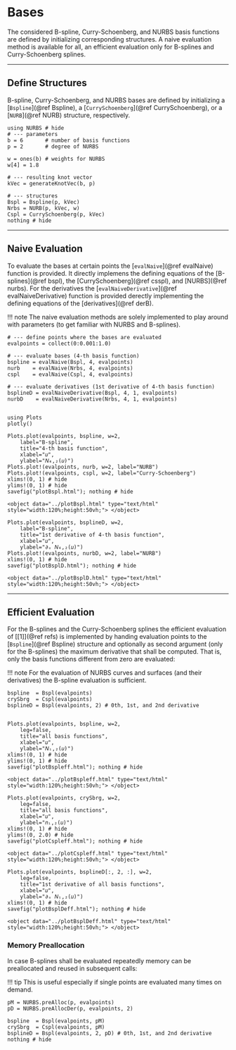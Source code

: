 
# Bases

The considered B-spline, Curry-Schoenberg, and NURBS basis functions are defined by initializing corresponding structures. A naive evaluation method is available for all, an efficient evaluation only for B-splines and Curry-Schoenberg splines.

---
## Define Structures

B-spline, Curry-Schoenberg, and NURBS bases are defined by initializing a [`Bspline`](@ref Bspline), a [`CurrySchoenberg`](@ref CurrySchoenberg), or a [`NURB`](@ref NURB) structure, respectively.

```@example basis
using NURBS # hide
# --- parameters
b = 6       # number of basis functions
p = 2       # degree of NURBS

w = ones(b) # weights for NURBS
w[4] = 1.8

# --- resulting knot vector
kVec = generateKnotVec(b, p)

# --- structures
Bspl = Bspline(p, kVec)
Nrbs = NURB(p, kVec, w)
Cspl = CurrySchoenberg(p, kVec)
nothing # hide
```


---
## Naive Evaluation

To evaluate the bases at certain points the [`evalNaive`](@ref evalNaive) function is provided. 
It directly implemens the defining equations of the [B-splines](@ref bspl), the [CurrySchoenberg](@ref csspl), and [NURBS](@ref nurbs).
For the derivatives the [`evalNaiveDerivative`](@ref evalNaiveDerivative) function is provided derectly implementing the defining equations of the [derivatives](@ref derB).

!!! note
    The naive evaluation methods are solely implemented to play around with parameters (to get familiar with NURBS and B-splines). 

```@example basis
# --- define points where the bases are evaluated
evalpoints = collect(0:0.001:1.0)

# --- evaluate bases (4-th basis function)
bspline = evalNaive(Bspl, 4, evalpoints) 
nurb    = evalNaive(Nrbs, 4, evalpoints)
cspl    = evalNaive(Cspl, 4, evalpoints)

# --- evaluate derivatives (1st derivative of 4-th basis function)
bsplineD = evalNaiveDerivative(Bspl, 4, 1, evalpoints) 
nurbD    = evalNaiveDerivative(Nrbs, 4, 1, evalpoints)


using Plots
plotly()

Plots.plot(evalpoints, bspline, w=2, 
    label="B-spline", 
    title="4-th basis function", 
    xlabel="𝑢", 
    ylabel="𝑁₄,₂(𝑢)")
Plots.plot!(evalpoints, nurb, w=2, label="NURB")
Plots.plot!(evalpoints, cspl, w=2, label="Curry-Schoenberg")
xlims!(0, 1) # hide
ylims!(0, 1) # hide
savefig("plotBspl.html"); nothing # hide
```

```@raw html
<object data="../plotBspl.html" type="text/html"  style="width:120%;height:50vh;"> </object>
```


```@example basis
Plots.plot(evalpoints, bsplineD, w=2, 
    label="B-spline", 
    title="1st derivative of 4-th basis function", 
    xlabel="𝑢", 
    ylabel="∂ᵤ 𝑁₄,₂(𝑢)")
Plots.plot!(evalpoints, nurbD, w=2, label="NURB")
xlims!(0, 1) # hide
savefig("plotBsplD.html"); nothing # hide
```

```@raw html
<object data="../plotBsplD.html" type="text/html"  style="width:120%;height:50vh;"> </object>
```


---
## Efficient Evaluation

For the B-splines and the Curry-Schoenberg splines the efficient evaluation of [[1]](@ref refs) is implemented by handing evaluation points to the [`Bspline`](@ref Bspline) structure and optionally as second argument (only for the B-splines) the maximum derivative that shall be computed. That is, only the basis functions different from zero are evaluated:

!!! note
    For the evaluation of NURBS curves and surfaces (and their derivatives) the B-spline evaluation is sufficient.

```@example basis
bspline  = Bspl(evalpoints)
crySbrg  = Cspl(evalpoints)
bsplineD = Bspl(evalpoints, 2) # 0th, 1st, and 2nd derivative


Plots.plot(evalpoints, bspline, w=2, 
    leg=false, 
    title="all basis functions", 
    xlabel="𝑢", 
    ylabel="𝑁ᵢ,₂(𝑢)")
xlims!(0, 1) # hide
ylims!(0, 1) # hide
savefig("plotBspleff.html"); nothing # hide
```

```@raw html
<object data="../plotBspleff.html" type="text/html"  style="width:120%;height:50vh;"> </object>
```

```@example basis
Plots.plot(evalpoints, crySbrg, w=2, 
    leg=false, 
    title="all basis functions", 
    xlabel="𝑢", 
    ylabel="𝑛ᵢ,₂(𝑢)")
xlims!(0, 1) # hide
ylims!(0, 2.0) # hide
savefig("plotCspleff.html"); nothing # hide
```

```@raw html
<object data="../plotCspleff.html" type="text/html"  style="width:120%;height:50vh;"> </object>
```


```@example basis
Plots.plot(evalpoints, bsplineD[:, 2, :], w=2, 
    leg=false,
    title="1st derivative of all basis functions", 
    xlabel="𝑢", 
    ylabel="∂ᵤ 𝑁ᵢ,₂(𝑢)")
xlims!(0, 1) # hide
savefig("plotBsplDeff.html"); nothing # hide
```

```@raw html
<object data="../plotBsplDeff.html" type="text/html"  style="width:120%;height:50vh;"> </object>
```


### Memory Preallocation

In case B-splines shall be evaluated repeatedly memory can be preallocated and reused in subsequent calls:

!!! tip
    This is useful especially if single points are evaluated many times on demand.

```@example basis
pM = NURBS.preAlloc(p, evalpoints)
pD = NURBS.preAllocDer(p, evalpoints, 2)

bspline  = Bspl(evalpoints, pM)
crySbrg  = Cspl(evalpoints, pM)
bsplineD = Bspl(evalpoints, 2, pD) # 0th, 1st, and 2nd derivative
nothing # hide
```
